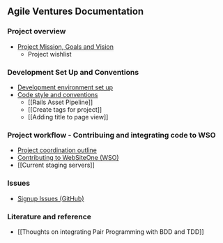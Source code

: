 ## Agile Ventures Documentation


### Project overview
* [Project Mission, Goals and Vision](mission_statement.md)
    * Project wishlist


### Development Set Up and Conventions
* [Development environment set up](project_setup.md)
* [Code style and conventions](code_style_conventions.md)
    * [[Rails Asset Pipeline]]
    * [[Create tags for project]]
    * [[Adding title to page view]]


### Project workflow - Contribuing and integrating code to WSO
* [Project coordination outline](project_coordination_outline.md)
* [Contributing to WebSiteOne (WSO)](../CONTRIBUTING.md)
* [[Current staging servers]]


### Issues
* [Signup Issues (GitHub)](solutions_for_signup_issues.md)


### Literature and reference
* [[Thoughts on integrating Pair Programming with BDD and TDD]]
